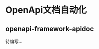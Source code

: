 <!-- title: OpenApi文档自动化 -->
<!-- type: openapi -->
<!-- author: zhangpu -->
OpenApi文档自动化
====
openapi-framework-apidoc
----

待编写...